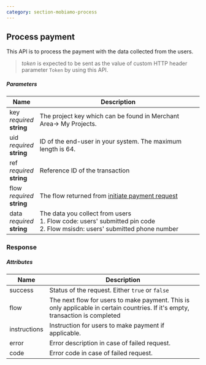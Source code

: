 ```yaml
---
category: section-mobiamo-process
---
```


## Process payment

This API is to process the payment with the data collected from the users.

> *token* is expected to be sent as the value of custom HTTP header parameter ```Token``` by using this API. 

##### Parameters

| Name | Description|
|---|---|
|key<br> *required*<br> **string**|  The project key which can be found in Merchant Area→ My Projects.|
|uid<br> *required*<br> **string**| ID of the end-user in your system. The maximum length is 64. |
|ref<br> *required*<br> **string**| Reference ID of the transaction |
|flow<br> *required*<br> **string**| The flow returned from [initiate payment request](#initiate-payment) |
|data<br> *required*<br> **string**| The data you collect from users<br>1. Flow code: users' submitted pin code<br>2. Flow msisdn: users' submitted phone number |

### Response

##### Attributes

| Name | Description|
|---|---|
| success | Status of the request. Either ```true``` or ```false```|
| flow | The next flow for users to make payment. This is only applicable in certain countries. If it's empty, transaction is completed|
| instructions | Instruction for users to make payment if applicable.|
| error | Error description in case of failed request.|
| code | Error code in case of failed request.|